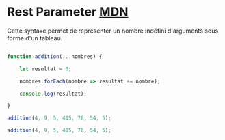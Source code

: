 # Rest Parameter [MDN](https://developer.mozilla.org/fr/docs/Web/JavaScript/Reference/Functions/rest_parameters)

Cette syntaxe permet de représenter un nombre indéfini d'arguments sous forme d'un tableau.

```js

function addition(...nombres) {

    let resultat = 0;

    nombres.forEach(nombre => resultat += nombre);

    console.log(resultat);

}

addition(4, 9, 5, 415, 78, 54, 5);

addition(4, 9, 5, 415, 78, 54, 5);

```
